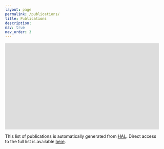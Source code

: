 ```yaml
---
layout: page
permalink: /publications/
title: Publications
description: 
nav: true
nav_order: 3
---
```


<script>
  function resizeIframe(obj) {
    obj.style.height = obj.contentWindow.document.documentElement.scrollHeight + 'px';
  }
</script>

<style type="text/css">

.iframecontent {
  position: relative;
  padding-bottom: 56.25%;
  padding-top: 0%;
  height: 0;
  overflow: hidden;
}
.iframecontent iframe {
	position: ; 
	top: 0px; 
	bottom: 0px; 
	right: 0px; 
	border: none; 
	z-index: -1; 
	height: 1000px; 
	width: 100%;
}
</style>


<div class="iframecontent">
	<iframe src="https://haltools.archives-ouvertes.fr/Public/afficheRequetePubli.php?labos_exp=willow&CB_auteur=oui&CB_titre=oui&CB_article=oui&langue=Anglais&tri_exp=annee_publi&tri_exp3=date_publi&ordre_aff=TA&Fen=Aff&css=../css/VisuCondense.css" onload="resizeIframe(this);" scrolling="auto"></iframe>
</div>

This list of publications is automatically generated from [HAL](https://hal.science). 
Direct access to the full list is available [here](https://haltools.archives-ouvertes.fr/Public/afficheRequetePubli.php?labos_exp=willow&CB_auteur=oui&CB_titre=oui&CB_article=oui&langue=Anglais&tri_exp=annee_publi&tri_exp3=date_publi&ordre_aff=TA&Fen=Aff&css=../css/VisuCondense.css).
